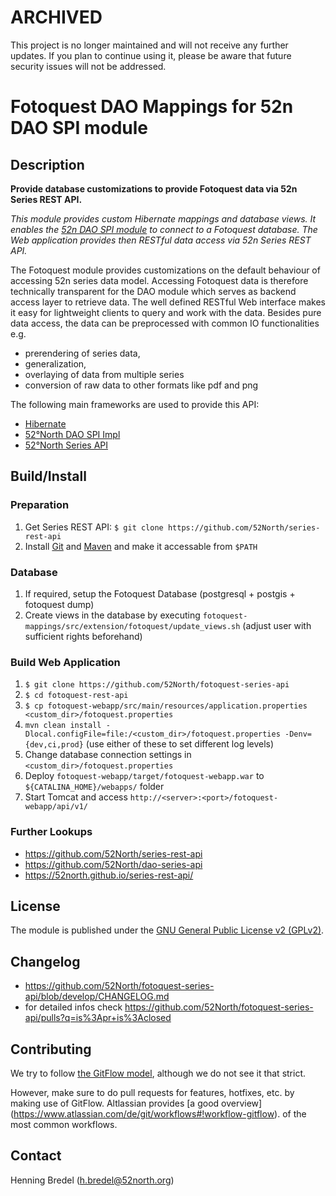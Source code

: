 # ARCHIVED

This project is no longer maintained and will not receive any further updates. If you plan to continue using it, please be aware that future security issues will not be addressed.

# Fotoquest DAO Mappings for 52n DAO SPI module

## Description

**Provide database customizations to provide Fotoquest data via 52n Series REST API.**

_This module provides custom Hibernate mappings and database views. It enables the [52n DAO SPI module](https://github.com/52North/dao-series-api) 
to connect to a Fotoquest database. The Web application provides then RESTful data access via 52n Series REST API._ 

The Fotoquest module provides customizations on the default behaviour of accessing 52n series data model. Accessing
Fotoquest data is therefore technically transparent for the DAO module which serves as backend access layer 
to retrieve data. The well defined RESTful Web interface makes it easy for lightweight clients to query and work with
the data. Besides pure data access, the data can be preprocessed with common IO functionalities e.g. 
  * prerendering of series data, 
  * generalization, 
  * overlaying of data from multiple series
  * conversion of raw data to other formats like pdf and png

The following main frameworks are used to provide this API:
- [Hibernate](https://hibernate.org/) 
- [52°North DAO SPI Impl](https://github.com/52North/dao-series-api/)
- [52°North Series API](https://github.com/52North/series-rest-api/) 

## Build/Install

### Preparation
1. Get Series REST API: `$ git clone https://github.com/52North/series-rest-api`
1. Install [Git](https://git-scm.org) and [Maven](https://maven.apache.org)
   and make it accessable from `$PATH`

### Database
1. If required, setup the Fotoquest Database (postgresql + postgis + fotoquest dump)
1. Create views in the database by executing
`fotoquest-mappings/src/extension/fotoquest/update_views.sh`
(adjust user with sufficient rights beforehand)

### Build Web Application
1. `$ git clone https://github.com/52North/fotoquest-series-api`
1. `$ cd fotoquest-rest-api`
1. `$ cp fotoquest-webapp/src/main/resources/application.properties <custom_dir>/fotoquest.properties`
1. `mvn clean install -Dlocal.configFile=file:/<custom_dir>/fotoquest.properties -Denv={dev,ci,prod}`
(use either of these to set different log levels)
1. Change database connection settings in `<custom_dir>/fotoquest.properties`
1. Deploy `fotoquest-webapp/target/fotoquest-webapp.war` to
`${CATALINA_HOME}/webapps/` folder
1. Start Tomcat and access `http://<server>:<port>/fotoquest-webapp/api/v1/`


### Further Lookups
* https://github.com/52North/series-rest-api
* https://github.com/52North/dao-series-api
* https://52north.github.io/series-rest-api/


## License

The module is published under the [GNU General Public License v2 (GPLv2)](http://www.gnu.org/licenses/gpl-2.0.html).

## Changelog
- https://github.com/52North/fotoquest-series-api/blob/develop/CHANGELOG.md
- for detailed infos check https://github.com/52North/fotoquest-series-api/pulls?q=is%3Apr+is%3Aclosed

## Contributing
We try to follow [the GitFlow model](http://nvie.com/posts/a-successful-git-branching-model/), 
although we do not see it that strict. 

However, make sure to do pull requests for features, hotfixes, etc. by
making use of GitFlow. Altlassian provides [a good overview]
(https://www.atlassian.com/de/git/workflows#!workflow-gitflow). of the 
most common workflows.

## Contact
Henning Bredel (h.bredel@52north.org)
